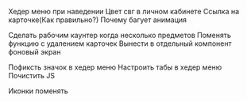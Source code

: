 
Хедер меню при наведении
Цвет свг в личном кабинете
Ссылка на карточке(Как правильно?)
Почему багует анимация



Cделать рабочим каунтер когда несколько предметов
Поменять функцию с удалением карточек
Вынести в отдельный компонент фоновый экран

Пофиксть значок в хедер меню
Настроить табы в хедер меню
Почистить JS

Иконки поменять 








